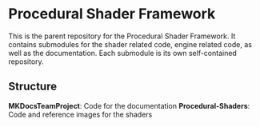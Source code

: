 # Procedural Shader Framework

This is the parent repository for the Procedural Shader Framework. It contains submodules for the shader related code, engine related code, as well as the documentation. Each submodule is its own self-contained repository.

## Structure
**MKDocsTeamProject**: Code for the documentation
**Procedural-Shaders**: Code and reference images for the shaders

